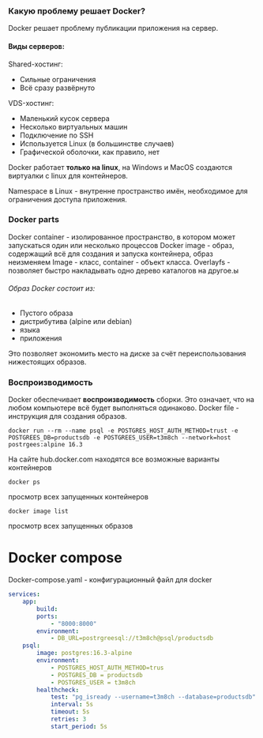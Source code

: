 ### Какую проблему решает Docker?
Docker решает проблему публикации приложения на сервер.
#### Виды серверов:
Shared-хостинг:
- Сильные ограничения
- Всё сразу развёрнуто

VDS-хостинг:
- Маленький кусок сервера
- Несколько виртуальных машин
- Подключение по SSH
- Используется Linux (в большинстве случаев)
- Графической оболочки, как правило, нет

Docker работает **только на linux**, на Windows и MacOS создаются виртуалки с linux для контейнеров.

Namespace в Linux - внутренне пространство имён, необходимое для ограничения доступа приложения.

### Docker parts
Docker container - изолированное пространство, в котором может запускаться один или несколько процессов
Docker image - образ, содержащий всё для создания и запуска контейнера, образ неизменяем
Image - класс, container - объект класса.
Overlayfs - позволяет быстро накладывать одно дерево каталогов на другое.ы
###### Образ Docker состоит из: 
- Пустого образа
- дистрибутива (alpine или debian)
- языка
- приложения

Это позволяет экономить место на диске за счёт переиспользования нижестоящих образов.

### Воспроизводимость
Docker обеспечивает **воспроизводимость** сборки. Это означает, что на любом компьютере всё будет выполняться одинаково.
Docker file - инструкция для создания образов.

```
docker run --rm --name psql -e POSTGRES_HOST_AUTH_METHOD=trust -e POSTGREES_DB=productsdb -e POSTGREES_USER=t3m8ch --network=host postrgees:alpine 16.3
```

На сайте hub.docker.com находятся все возможные варианты контейнеров

```
docker ps
```
просмотр всех запущенных контейнеров

```
docker image list
```
просмотр всех запущенных образов

# Docker compose
Docker-compose.yaml - конфигурационный файл для docker

```yaml
services:
	app:
		build:
		ports:
			- "8000:8000"
		environment:
			- DB_URL=postrgreesql://t3m8ch@psql/productsdb
	psql:
		image: postgres:16.3-alpine
		environment:
			- POSTGRES_HOST_AUTH_METHOD=trus
			- POSTGRES_DB = productsdb
			- POSTGRES_USER = t3m8ch
		healthcheck:
			test: "pg_isready --username=t3m8ch --database=productsdb"
			interval: 5s
			timeout: 5s
			retries: 3
			start_period: 5s
```
